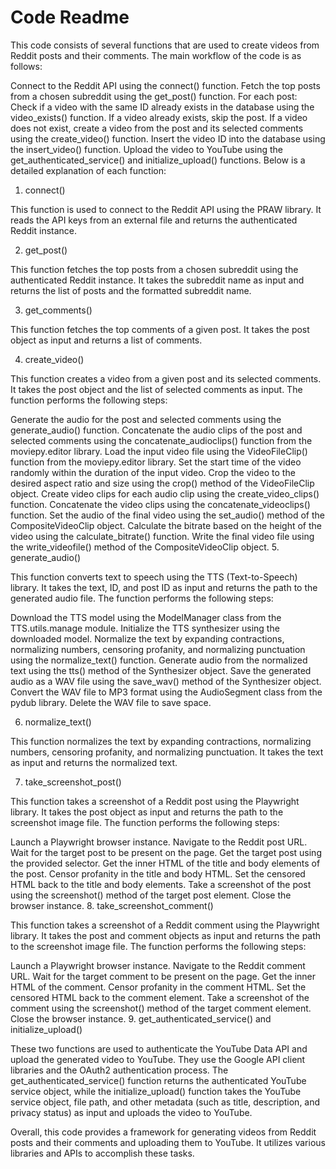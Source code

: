 # Code Readme

This code consists of several functions that are used to create videos from Reddit posts and their comments. The main workflow of the code is as follows:

Connect to the Reddit API using the connect() function.
Fetch the top posts from a chosen subreddit using the get_post() function.
For each post:
Check if a video with the same ID already exists in the database using the video_exists() function.
If a video already exists, skip the post.
If a video does not exist, create a video from the post and its selected comments using the create_video() function.
Insert the video ID into the database using the insert_video() function.
Upload the video to YouTube using the get_authenticated_service() and initialize_upload() functions.
Below is a detailed explanation of each function:

1. connect()

This function is used to connect to the Reddit API using the PRAW library. It reads the API keys from an external file and returns the authenticated Reddit instance.

2. get_post()

This function fetches the top posts from a chosen subreddit using the authenticated Reddit instance. It takes the subreddit name as input and returns the list of posts and the formatted subreddit name.

3. get_comments()

This function fetches the top comments of a given post. It takes the post object as input and returns a list of comments.

4. create_video()

This function creates a video from a given post and its selected comments. It takes the post object and the list of selected comments as input. The function performs the following steps:

Generate the audio for the post and selected comments using the generate_audio() function.
Concatenate the audio clips of the post and selected comments using the concatenate_audioclips() function from the moviepy.editor library.
Load the input video file using the VideoFileClip() function from the moviepy.editor library.
Set the start time of the video randomly within the duration of the input video.
Crop the video to the desired aspect ratio and size using the crop() method of the VideoFileClip object.
Create video clips for each audio clip using the create_video_clips() function.
Concatenate the video clips using the concatenate_videoclips() function.
Set the audio of the final video using the set_audio() method of the CompositeVideoClip object.
Calculate the bitrate based on the height of the video using the calculate_bitrate() function.
Write the final video file using the write_videofile() method of the CompositeVideoClip object.
5. generate_audio()

This function converts text to speech using the TTS (Text-to-Speech) library. It takes the text, ID, and post ID as input and returns the path to the generated audio file. The function performs the following steps:

Download the TTS model using the ModelManager class from the TTS.utils.manage module.
Initialize the TTS synthesizer using the downloaded model.
Normalize the text by expanding contractions, normalizing numbers, censoring profanity, and normalizing punctuation using the normalize_text() function.
Generate audio from the normalized text using the tts() method of the Synthesizer object.
Save the generated audio as a WAV file using the save_wav() method of the Synthesizer object.
Convert the WAV file to MP3 format using the AudioSegment class from the pydub library.
Delete the WAV file to save space.

6. normalize_text()

This function normalizes the text by expanding contractions, normalizing numbers, censoring profanity, and normalizing punctuation. It takes the text as input and returns the normalized text.

7. take_screenshot_post()

This function takes a screenshot of a Reddit post using the Playwright library. It takes the post object as input and returns the path to the screenshot image file. The function performs the following steps:

Launch a Playwright browser instance.
Navigate to the Reddit post URL.
Wait for the target post to be present on the page.
Get the target post using the provided selector.
Get the inner HTML of the title and body elements of the post.
Censor profanity in the title and body HTML.
Set the censored HTML back to the title and body elements.
Take a screenshot of the post using the screenshot() method of the target post element.
Close the browser instance.
8. take_screenshot_comment()

This function takes a screenshot of a Reddit comment using the Playwright library. It takes the post and comment objects as input and returns the path to the screenshot image file. The function performs the following steps:

Launch a Playwright browser instance.
Navigate to the Reddit comment URL.
Wait for the target comment to be present on the page.
Get the inner HTML of the comment.
Censor profanity in the comment HTML.
Set the censored HTML back to the comment element.
Take a screenshot of the comment using the screenshot() method of the target comment element.
Close the browser instance.
9. get_authenticated_service() and initialize_upload()

These two functions are used to authenticate the YouTube Data API and upload the generated video to YouTube. They use the Google API client libraries and the OAuth2 authentication process. The get_authenticated_service() function returns the authenticated YouTube service object, while the initialize_upload() function takes the YouTube service object, file path, and other metadata (such as title, description, and privacy status) as input and uploads the video to YouTube.

Overall, this code provides a framework for generating videos from Reddit posts and their comments and uploading them to YouTube. It utilizes various libraries and APIs to accomplish these tasks.

